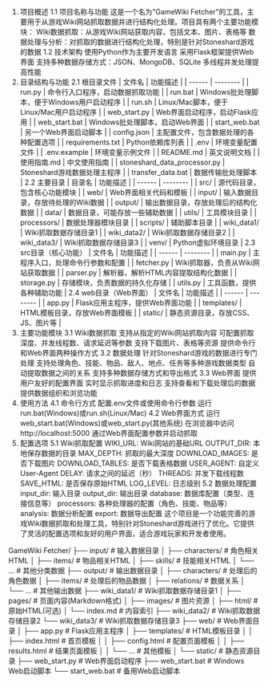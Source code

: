 1. 项目概述
1.1 项目名称与功能
这是一个名为"GameWiki Fetcher"的工具，主要用于从游戏Wiki网站抓取数据并进行结构化处理。项目具有两个主要功能模块：
Wiki数据抓取：从游戏Wiki网站获取内容，包括文本、图片、表格等
数据处理与分析：对抓取的数据进行结构化处理，特别是针对Stoneshard游戏的数据
1.2 技术架构
使用Python作为主要开发语言
采用Flask框架提供Web界面
支持多种数据存储方式：JSON、MongoDB、SQLite
多线程并发处理提高性能
2. 目录结构与功能
2.1 根目录文件
| 文件名 | 功能描述 |
| ------ | -------- |
| run.py | 命令行入口程序，启动数据抓取功能 |
| run.bat | Windows批处理脚本，便于Windows用户启动程序 |
| run.sh | Linux/Mac脚本，便于Linux/Mac用户启动程序 |
| web_start.py | Web界面启动程序，启动Flask应用 |
| web_start.bat | Windows批处理脚本，启动Web界面 |
| start_web.bat | 另一个Web界面启动脚本 |
| config.json | 主配置文件，包含数据处理的各种配置选项 |
| requirements.txt | Python依赖库列表 |
| .env | 环境变量配置文件 |
| .env.example | 环境变量示例文件 |
| README.md | 英文说明文档 |
| 使用指南.md | 中文使用指南 |
| stoneshard_data_processor.py | Stoneshard游戏数据处理主程序 |
| transfer_data.bat | 数据传输批处理脚本 |
2.2 主要目录
| 目录名 | 功能描述 |
| ------ | -------- |
| src/ | 源代码目录，包含核心功能模块 |
| web/ | Web界面相关代码和模板 |
| input/ | 输入数据目录，存放待处理的Wiki数据 |
| output/ | 输出数据目录，存放处理后的结构化数据 |
| data/ | 数据目录，可能存放一些辅助数据 |
| utils/ | 工具模块目录 |
| processors/ | 数据处理器模块目录 |
| scripts/ | 辅助脚本目录 |
| wiki_data1/ | Wiki抓取数据存储目录1 |
| wiki_data2/ | Wiki抓取数据存储目录2 |
| wiki_data3/ | Wiki抓取数据存储目录3 |
| venv/ | Python虚拟环境目录 |
2.3 src目录（核心功能）
| 文件名 | 功能描述 |
| ------ | -------- |
| main.py | 主程序入口，处理命令行参数和配置 |
| fetcher.py | Wiki抓取器，负责从Wiki网站获取数据 |
| parser.py | 解析器，解析HTML内容提取结构化数据 |
| storage.py | 存储模块，负责数据的持久化存储 |
| utils.py | 工具函数，提供各种辅助功能 |
2.4 web目录（Web界面）
| 文件名 | 功能描述 |
| ------ | -------- |
| app.py | Flask应用主程序，提供Web界面功能 |
| templates/ | HTML模板目录，存放Web界面模板 |
| static/ | 静态资源目录，存放CSS、JS、图片等 |
3. 主要功能模块
3.1 Wiki数据抓取
支持从指定的Wiki网站抓取内容
可配置抓取深度、并发线程数、请求延迟等参数
支持下载图片、表格等资源
提供命令行和Web界面两种操作方式
3.2 数据处理
针对Stoneshard游戏的数据进行专门处理
支持处理角色、技能、物品、敌人、地点、任务等多种游戏数据类型
自动提取数据之间的关系
支持多种数据存储方式和导出格式
3.3 Web界面
提供用户友好的配置界面
实时显示抓取进度和日志
支持查看和下载处理后的数据
提供数据组织和浏览功能
4. 使用方法
4.1 命令行方式
配置.env文件或使用命令行参数
运行run.bat(Windows)或run.sh(Linux/Mac)
4.2 Web界面方式
运行web_start.bat(Windows)或web_start.py(其他系统)
在浏览器中访问http://localhost:5000
通过Web界面配置参数并启动抓取
5. 配置选项
5.1 Wiki抓取配置
WIKI_URL: Wiki网站的基础URL
OUTPUT_DIR: 本地保存数据的目录
MAX_DEPTH: 抓取的最大深度
DOWNLOAD_IMAGES: 是否下载图片
DOWNLOAD_TABLES: 是否下载表格数据
USER_AGENT: 自定义User-Agent
DELAY: 请求之间的延迟（秒）
THREADS: 并发下载线程数
SAVE_HTML: 是否保存原始HTML
LOG_LEVEL: 日志级别
5.2 数据处理配置
input_dir: 输入目录
output_dir: 输出目录
database: 数据库配置（类型、连接信息等）
processors: 各种处理器的配置（角色、技能、物品等）
analysis: 数据分析配置
export: 数据导出配置
这个项目是一个功能完善的游戏Wiki数据抓取和处理工具，特别针对Stoneshard游戏进行了优化。它提供了灵活的配置选项和友好的用户界面，适合游戏玩家和开发者使用。

GameWiki Fetcher/
├── input/                         # 输入数据目录
│   ├── characters/                # 角色相关HTML
│   ├── items/                     # 物品相关HTML
│   ├── skills/                    # 技能相关HTML
│   └── ...                        # 其他分类数据
├── output/                        # 输出数据目录
│   ├── characters/                # 处理后的角色数据
│   ├── items/                     # 处理后的物品数据
│   ├── relations/                 # 数据关系
│   └── ...                        # 其他输出数据
├── wiki_data1/                    # Wiki抓取数据存储目录1
│   ├── pages/                     # 页面内容(Markdown格式)
│   ├── images/                    # 图片资源
│   ├── html/                      # 原始HTML(可选)
│   └── index.md                   # 内容索引
├── wiki_data2/                    # Wiki抓取数据存储目录2
└── wiki_data3/                    # Wiki抓取数据存储目录3
├── web/                           # Web界面目录
│   ├── app.py                     # Flask应用主程序
│   ├── templates/                 # HTML模板目录
│   │   ├── index.html             # 首页模板
│   │   ├── config.html            # 配置页面模板
│   │   ├── results.html           # 结果页面模板
│   │   └── ...                    # 其他模板
│   └── static/                    # 静态资源目录
├── web_start.py                   # Web界面启动程序
├── web_start.bat                  # Windows Web启动脚本
└── start_web.bat                  # 备用Web启动脚本